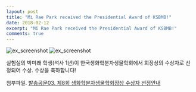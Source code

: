 ```yaml
---
layout: post
title: "Mi Rae Park received the Presidential Award of KSBMB!"
date: 2018-02-12
excerpt: "Mi Rae Park received the Presidential Award of KSBMB!"
comments: true
---
```


![ex_screenshot](/assets/img/PMR_KSBMB.jpg)
![ex_screenshot](/assets/img/PMR_KSBMB_Award.jpg)

실험실의 박미래 학생(석사 1년)이 한국생화학분자생물학회에서 회장상의 수상자로 선정되어 수상.
수상을 축하합니다!


첨부파일. [발송공문03. 제8회 생화학분자생물학회장상 수상자 선정안내](/assets/PMR_KSBMB.pdf)

